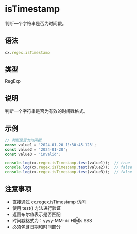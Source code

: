 # isTimestamp

判断一个字符串是否为时间戳。

## 语法

```javascript
cx.regex.isTimestamp
```

## 类型

RegExp

## 说明

判断一个字符串是否为有效的时间戳格式。

## 示例

```javascript
// 判断是否为时间戳
const value1 = '2024-01-20 12:30:45.123';
const value2 = '2024-01-20';
const value3 = 'invalid';

console.log(cx.regex.isTimestamp.test(value1));  // true
console.log(cx.regex.isTimestamp.test(value2));  // false
console.log(cx.regex.isTimestamp.test(value3));  // false
```

## 注意事项

- 直接通过 cx.regex.isTimestamp 访问
- 使用 test() 方法进行验证
- 返回布尔值表示是否匹配
- 时间戳格式为：yyyy-MM-dd H:m:s.SSS
- 必须包含日期和时间部分 